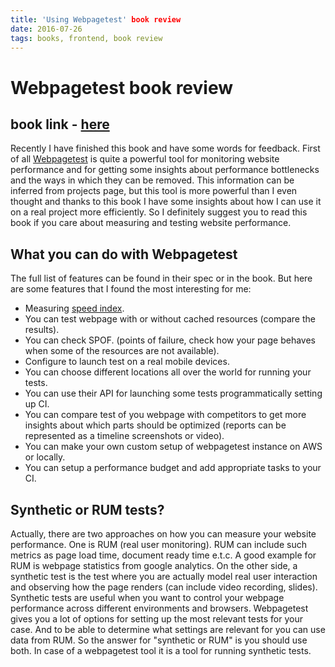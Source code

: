 ```yaml
---
title: 'Using Webpagetest' book review
date: 2016-07-26
tags: books, frontend, book review
---
```


# Webpagetest book review
## book link - [here](http://shop.oreilly.com/product/0636920033592.do)

Recently I have finished this book and have some words for feedback. First of all
[Webpagetest](http://www.webpagetest.org/) is quite a powerful tool for monitoring website performance and for getting
some insights about performance bottlenecks and the ways in which they can be removed. This information can be inferred from projects page, but this tool is more powerful than I even thought and thanks to this book I have some insights about how I can use it on a real project more efficiently. So I definitely suggest you to read this book if
you care about measuring and testing website performance.

## What you can do with Webpagetest
The full list of features can be found in their spec or in the book. But here are some features that I found the most interesting for me:

* Measuring [speed index](https://sites.google.com/a/webpagetest.org/docs/using-webpagetest/metrics/speed-index).
* You can test webpage with or without cached resources (compare the results).
* You can check SPOF. (points of failure, check how your page behaves when some of the resources are not available).
* Configure to launch test on a real mobile devices.
* You can choose different locations all over the world for running your tests.
* You can use their API for launching some tests programmatically setting up CI.
* You can compare test of you webpage with competitors to get more insights about
which parts should be optimized (reports can be represented as a timeline screenshots or video).
* You can make your own custom setup of webpagetest instance on AWS or locally.
* You can setup a performance budget and add appropriate tasks to your CI.

## Synthetic or RUM tests?
Actually, there are two approaches on how you can measure your website performance.
One is RUM (real user monitoring). RUM can include such metrics as page load time, document ready time e.t.c. A good example for RUM is webpage statistics from google analytics. On the other side, a synthetic test is the test where you are actually model real user interaction and observing how the page renders (can include video recording, slides). Synthetic tests are useful when you want to control your webpage
performance across different environments and browsers. Webpagetest gives you a lot of 
options for setting up the most relevant tests for your case. And to be able to 
determine what settings are relevant for you can use data from RUM. So the answer for
"synthetic or RUM" is you should use both. In case of a webpagetest tool it is a tool for running synthetic tests.